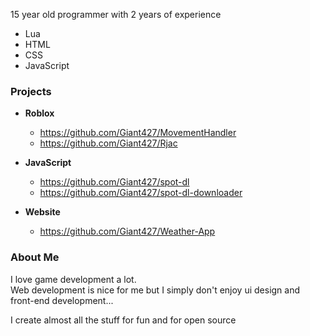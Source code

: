 15 year old programmer with 2 years of experience

- Lua
- HTML
- CSS
- JavaScript

### Projects

- **Roblox**
  - https://github.com/Giant427/MovementHandler
  - https://github.com/Giant427/Rjac

- **JavaScript**
  - https://github.com/Giant427/spot-dl
  - https://github.com/Giant427/spot-dl-downloader
 
- **Website**
  - https://github.com/Giant427/Weather-App
 
### About Me

I love game development a lot.<br>
Web development is nice for me but I simply don't enjoy ui design and front-end development...

I create almost all the stuff for fun and for open source
